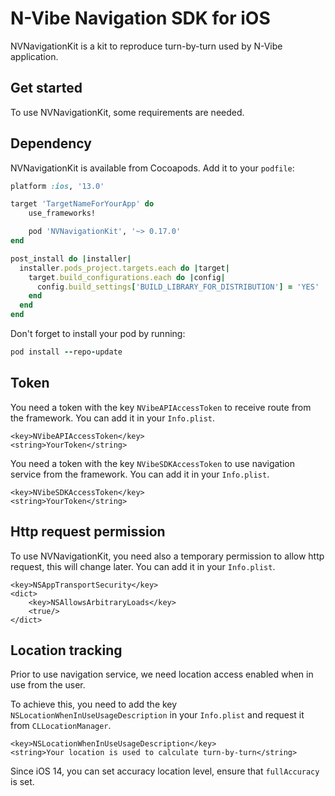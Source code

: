 # N-Vibe Navigation SDK for iOS

NVNavigationKit is a kit to reproduce turn-by-turn used by N-Vibe application.

## Get started

To use NVNavigationKit, some requirements are needed.

## Dependency

NVNavigationKit is available from Cocoapods. Add it to your `podfile`:

```ruby
platform :ios, '13.0'

target 'TargetNameForYourApp' do
    use_frameworks!

    pod 'NVNavigationKit', '~> 0.17.0'
end

post_install do |installer|
  installer.pods_project.targets.each do |target|
    target.build_configurations.each do |config|
      config.build_settings['BUILD_LIBRARY_FOR_DISTRIBUTION'] = 'YES'
    end
  end
end
```

Don't forget to install your pod by running:

```ruby
pod install --repo-update
```

## Token
  
You need a token with the key `NVibeAPIAccessToken` to receive route from the framework. You can add it in your `Info.plist`.

```
<key>NVibeAPIAccessToken</key>
<string>YourToken</string>
```

You need a token with the key `NVibeSDKAccessToken` to use navigation service from the framework. You can add it in your `Info.plist`.

```
<key>NVibeSDKAccessToken</key>
<string>YourToken</string>
```

## Http request permission

To use NVNavigationKit, you need also a temporary permission to allow http request, this will change later. You can add it in your `Info.plist`.

```
<key>NSAppTransportSecurity</key>
<dict>
    <key>NSAllowsArbitraryLoads</key>
    <true/>
</dict>
```

## Location tracking

Prior to use navigation service, we need location access enabled when in use from the user.

To achieve this, you need to add the key `NSLocationWhenInUseUsageDescription` in your `Info.plist` and request it from `CLLocationManager`.

```
<key>NSLocationWhenInUseUsageDescription</key>
<string>Your location is used to calculate turn-by-turn</string>
```

Since iOS 14, you can set accuracy location level, ensure that `fullAccuracy` is set.
